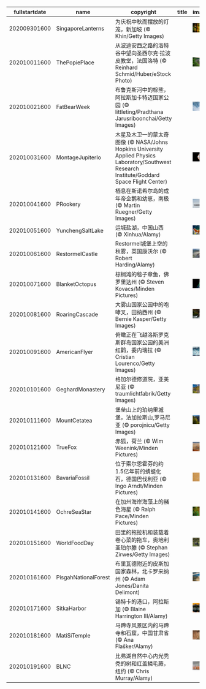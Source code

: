 |fullstartdate|name|copyright|title|image|
|--|--|--|--|--|
202009301600|SingaporeLanterns|为庆祝中秋而摆放的灯笼，新加坡 (© Khin/Getty Images)||![](/zh-CN/2020/10/202009301600SingaporeLanterns.jpg)|
202010011600|ThePopiePlace|从波迪安西之路的洛特谷中望向圣西尔克·拉波皮教堂，法国洛特 (© Reinhard Schmid/Huber/eStock Photo)||![](/zh-CN/2020/10/202010011600ThePopiePlace.jpg)|
202010021600|FatBearWeek|布鲁克斯河中的棕熊，阿拉斯加卡特迈国家公园 (© littleting/Pradthana Jarusriboonchai/Getty Images)||![](/zh-CN/2020/10/202010021600FatBearWeek.jpg)|
202010031600|MontageJupiterIo|木星及木卫一的蒙太奇图像  (© NASA/Johns Hopkins University Applied Physics Laboratory/Southwest Research Institute/Goddard Space Flight Center)||![](/zh-CN/2020/10/202010031600MontageJupiterIo.jpg)|
202010041600|PRookery|栖息在斯诺希尔岛的成年帝企鹅和幼崽，南极 (© Martin Ruegner/Getty Images)||![](/zh-CN/2020/10/202010041600PRookery.jpg)|
202010051600|YunchengSaltLake|运城盐湖，中国山西 (© Xinhua/Alamy)||![](/zh-CN/2020/10/202010051600YunchengSaltLake.jpg)|
202010061600|RestormelCastle|Restormel城堡上空的秋雾，英国康沃尔 (© Robert Harding/Alamy)||![](/zh-CN/2020/10/202010061600RestormelCastle.jpg)|
202010071600|BlanketOctopus|棕榈滩的毯子章鱼，佛罗里达州  (© Steven Kovacs/Minden Pictures)||![](/zh-CN/2020/10/202010071600BlanketOctopus.jpg)|
202010081600|RoaringCascade|大雾山国家公园中的咆哮叉，田纳西州 (© Bernie Kasper/Getty Images)||![](/zh-CN/2020/10/202010081600RoaringCascade.jpg)|
202010091600|AmericanFlyer|俯瞰正在飞越洛斯罗克斯群岛国家公园的美洲红鹳，委内瑞拉 (© Cristian Lourenco/Getty Images)||![](/zh-CN/2020/10/202010091600AmericanFlyer.jpg)|
202010101600|GeghardMonastery|格加尔德修道院，亚美尼亚 (© traumlichtfabrik/Getty Images)||![](/zh-CN/2020/10/202010101600GeghardMonastery.jpg)|
202010111600|MountCetatea|堡垒山上的珀纳里城堡，法加拉斯山,罗马尼亚 (© porojnicu/Getty Images)||![](/zh-CN/2020/10/202010111600MountCetatea.jpg)|
202010121600|TrueFox|赤狐，荷兰 (© Wim Weenink/Minden Pictures)||![](/zh-CN/2020/10/202010121600TrueFox.jpg)|
202010131600|BavariaFossil|位于索尔恩霍芬的约1.5亿年前的蜻蜓化石，德国巴伐利亚 (© Ingo Arndt/Minden Pictures)||![](/zh-CN/2020/10/202010131600BavariaFossil.jpg)|
202010141600|OchreSeaStar|在加州海岸海藻上的赭色海星 (© Ralph Pace/Minden Pictures)||![](/zh-CN/2020/10/202010141600OchreSeaStar.jpg)|
202010151600|WorldFoodDay|田里的拖拉机和装载着卷心菜的拖车，奥地利圣珀尔滕 (© Stephan Zirwes/Getty Images)||![](/zh-CN/2020/10/202010151600WorldFoodDay.jpg)|
202010161600|PisgahNationalForest|布里瓦德附近的皮斯加国家森林，北卡罗来纳州 (© Adam Jones/Danita Delimont)||![](/zh-CN/2020/10/202010161600PisgahNationalForest.jpg)|
202010171600|SitkaHarbor|锡特卡的港口，阿拉斯加 (© Blaine Harrington III/Alamy)||![](/zh-CN/2020/10/202010171600SitkaHarbor.jpg)|
202010181600|MatiSiTemple|马蹄寺风景区内的马蹄寺和石窟，中国甘肃省 (© Ana Flašker/Alamy)||![](/zh-CN/2020/10/202010181600MatiSiTemple.jpg)|
202010191600|BLNC|比弗湖自然中心内光秃秃的树和红盖鳞毛蕨，纽约 (© Chris Murray/Alamy)||![](/zh-CN/2020/10/202010191600BLNC.jpg)|
